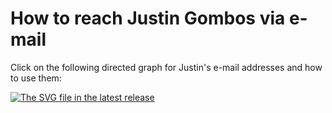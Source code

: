 # How to reach Justin Gombos via e-mail

Click on the following directed graph for Justin's e-mail addresses and how to use them:

  [![The SVG file in the latest release](https://alchemistanaut.github.io/data/how_to_e-mail_justin.svg "Directed graph showing how to contact Justin")](https://alchemistanaut.github.io/)
